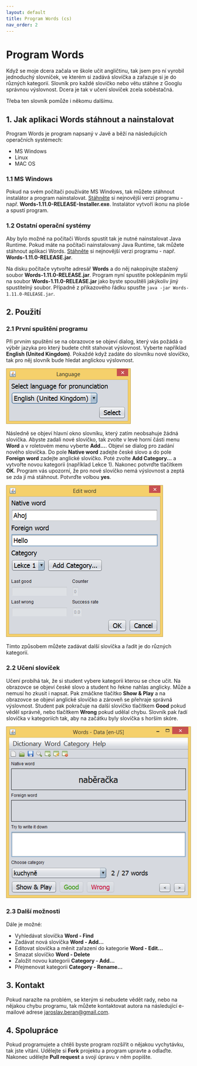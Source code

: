 ```yaml
---
layout: default
title: Program Words (cs)
nav_order: 2
---
```


# Program Words

Když se moje dcera začala ve škole učit angličtinu, tak jsem pro ní vyrobil jednoduchý slovníček, ve kterém si zadává slovíčka a zařazuje si je do různých kategorií. Slovník pro každé slovíčko nebo větu stáhne z Googlu správnou výslovnost. Dcera je tak v učení slovíček zcela soběstačná.

Třeba ten slovník pomůže i někomu dalšímu.

## 1. Jak aplikaci Words stáhnout a nainstalovat

Program Words je program napsaný v Javě a běží na následujících operačních systémech:

* MS Windows
* Linux
* MAC OS

### 1.1 MS Windows

Pokud na svém počítači používáte MS Windows, tak můžete stáhnout instalátor a program nainstalovat. [Stáhněte](https://github.com/berk76/words/releases/latest) si nejnovější verzi programu - např. __Words-1.11.0-RELEASE-Installer.exe__. Instalátor vytvoří ikonu na ploše a spustí program. 


### 1.2 Ostatní operační systémy

Aby bylo možné na počítači Words spustit tak je nutné nainstalovat Java Runtime. Pokud máte na počítači nainstalovaný Java Runtime, tak můžete stáhnout aplikaci Words. [Stáhněte](https://github.com/berk76/words/releases/latest) si nejnovější verzi programu - např. __Words-1.11.0-RELEASE.jar__.  

Na disku počítače vytvořte adresář __Words__ a do něj nakopírujte stažený soubor __Words-1.11.0-RELEASE.jar__. Program nyní spustíte poklepáním myší na soubor __Words-1.11.0-RELEASE.jar__ jako byste spouštěli jakýkoliv jiný spustitelný soubor. Případně z příkazového řádku spusťte `java -jar Words-1.11.0-RELEASE.jar`.


## 2. Použití

### 2.1 První spuštění programu

Při prvním spuštění se na obrazovce se objeví dialog, který vás požádá o výběr jazyka pro který budete chtít stahovat výslovnost. Vyberte například __English (United Kingdom)__. Pokaždé když zadáte do slovníku nové slovíčko, tak pro něj slovník bude hledat anglickou výslovnost.

![Language chooser](../gfx/LangChooser.png)

Následně se objeví hlavní okno slovníku, který zatím neobsahuje žádná slovíčka. Abyste zadali nové slovíčko, tak zvolte v levé horní části menu __Word__ a v roletovém menu vyberte __Add...__. Objeví se dialog pro zadání nového slovíčka. Do pole __Native word__ zadejte české slovo a do pole __Foreign word__ zadejte anglické slovíčko. Poté zvolte __Add Category...__ a vytvořte novou kategorii (například Lekce 1). Nakonec potvrďte tlačítkem __OK__. Program vás upozorní, že pro nové slovíčko nemá výslovnost a zeptá se zda jí má stáhnout. Potvrďte volbou __yes__.

![Edit word](../gfx/EditWord.png)

Tímto způsobem můžete zadávat další slovíčka a řadit je do různých kategorií.

### 2.2 Učení slovíček

Učení probíhá tak, že si student vybere kategorii kterou se chce učit. Na obrazovce se objeví české slovo a student ho řekne nahlas anglicky. Může a nemusí ho zkusit i napsat. Pak zmáčkne tlačítko __Show & Play__ a na obrazovce se objeví anglické slovíčko a zároveň se přehraje správná výslovnost. Student pak pokračuje na další slovíčko tlačítkem __Good__ pokud věděl správně, nebo tlačítkem __Wrong__ pokud udělal chybu. Slovník pak řadí slovíčka v kategoriích tak, aby na začátku byly slovíčka s horším skóre.

![Main window](../gfx/Words.png)
 
### 2.3 Další možnosti

Dále je možné:

* Vyhledávat slovíčka __Word - Find__
* Zadávat nová slovíčka __Word - Add...__
* Editovat slovíčka a měnit zařazení do kategorie __Word - Edit...__
* Smazat slovíčko __Word - Delete__
* Založit novou kategorii __Category - Add...__
* Přejmenovat kategorii __Category - Rename...__

## 3. Kontakt

Pokud narazíte na problém, se kterým si nebudete vědět rady, nebo na nějakou chybu programu, tak můžete kontaktovat autora na následující e-mailové adrese [jaroslav.beran@gmail.com](mailto:jaroslav.beran@gmail.com).  

## 4. Spolupráce

Pokud programujete a chtěli byste program rozšířit o nějakou vychytávku, tak jste vítání. Udělejte si __Fork__ projektu a program upravte a odlaďte. Nakonec udělejte __Pull request__ a svojí úpravu v něm popište.

